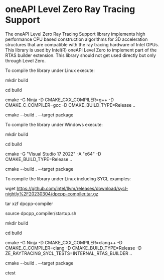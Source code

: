 
oneAPI Level Zero Ray Tracing Support
=====================================

The oneAPI Level Zero Ray Tracing Support library implements high
performance CPU based construction algorithms for 3D acceleration
structures that are compatible with the ray tracing hardware of
Intel GPUs. This library is used by Intel(R) oneAPI Level Zero
to implement part of the RTAS builder extension. This
library should not get used directly but only through Level Zero.


To compile the library under Linux execute:

  mkdir build
  
  cd build
  
  cmake -G Ninja -D CMAKE_CXX_COMPILER=g++ -D CMAKE_C_COMPILER=gcc -D CMAKE_BUILD_TYPE=Release ..

  cmake --build . --target package


To compile the library under Windows execute:

  mkdir build

  cd build

  cmake -G "Visual Studio 17 2022" -A "x64" -D CMAKE_BUILD_TYPE=Release ..

  cmake --build . --target package


To compile the library under Linux including SYCL examples:

  wget https://github.com/intel/llvm/releases/download/sycl-nightly%2F20230304/dpcpp-compiler.tar.gz
  
  tar xzf dpcpp-compiler
  
  source dpcpp_compiler/startup.sh

  mkdir build

  cd build
  
  cmake -G Ninja -D CMAKE_CXX_COMPILER=clang++ -D CMAKE_C_COMPILER=clang -D CMAKE_BUILD_TYPE=Release -D ZE_RAYTRACING_SYCL_TESTS=INTERNAL_RTAS_BUILDER ..

  cmake --build . --target package

  ctest

